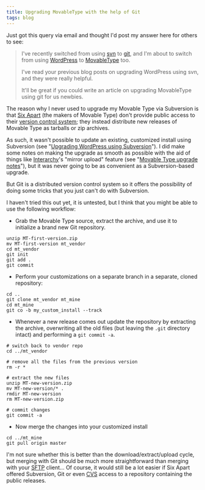 ```yaml
---
title: Upgrading MovableType with the help of Git
tags: blog
---
```


Just got this query via email and thought I'd post my answer here for others to see:

> I've recently switched from using [svn](http://www.wincent.com/knowledge-base/svn) to [git](http://www.wincent.com/knowledge-base/git), and I'm about to switch from using [WordPress](http://www.wincent.com/knowledge-base/WordPress) to [MovableType](http://www.wincent.com/knowledge-base/MovableType) too.
>
> I've read your previous blog posts on upgrading WordPress using svn, and they were really helpful.
>
> It'll be great if you could write an article on upgrading MovableType using git for us newbies.

The reason why I never used to upgrade my Movable Type via Subversion is that [Six Apart](http://www.wincent.com/knowledge-base/Six%20Apart) (the makers of Movable Type) don't provide public access to their [version control system](http://www.wincent.com/knowledge-base/version%20control%20system); they instead distribute new releases of Movable Type as tarballs or zip archives.

As such, it wasn't possible to update an existing, customized install using Subversion (see "[Upgrading WordPress using Subversion](http://www.wincent.com/knowledge-base/Upgrading%20WordPress%20using%20Subversion)"). I did make some notes on making the upgrade as smooth as possible with the aid of things like [Interarchy](http://www.wincent.com/knowledge-base/Interarchy)'s "mirror upload" feature (see "[Movable Type upgrade notes](http://www.wincent.com/knowledge-base/Movable%20Type%20upgrade%20notes)"), but it was never going to be as convenient as a Subversion-based upgrade.

But Git is a distributed version control system so it offers the possibility of doing some tricks that you just can't do with Subversion.

I haven't tried this out yet, it is untested, but I think that you might be able to use the following workflow:

-   Grab the Movable Type source, extract the archive, and use it to initialize a brand new Git repository.

<!-- -->

    unzip MT-first-version.zip
    mv MT-first-version mt_vendor
    cd mt_vendor
    git init
    git add .
    git commit

-   Perform your customizations on a separate branch in a separate, cloned repository:

<!-- -->

    cd ..
    git clone mt_vendor mt_mine
    cd mt_mine
    git co -b my_custom_install --track

-   Whenever a new release comes out update the repository by extracting the archive, overwriting all the old files (but leaving the `.git` directory intact) and performing a `git commit -a`.

<!-- -->

    # switch back to vendor repo
    cd ../mt_vendor

    # remove all the files from the previous version
    rm -r *

    # extract the new files
    unzip MT-new-version.zip
    mv MT-new-version/* .
    rmdir MT-new-version
    rm MT-new-version.zip

    # commit changes
    git commit -a

-   Now merge the changes into your customized install

<!-- -->

    cd ../mt_mine
    git pull origin master

I'm not sure whether this is better than the download/extract/upload cycle, but merging with Git should be much more straightforward than merging with your [SFTP](http://www.wincent.com/knowledge-base/SFTP) client... Of course, it would still be a lot easier if Six Apart offered Subversion, Git or even [CVS](http://www.wincent.com/knowledge-base/CVS) access to a repository containing the public releases.
